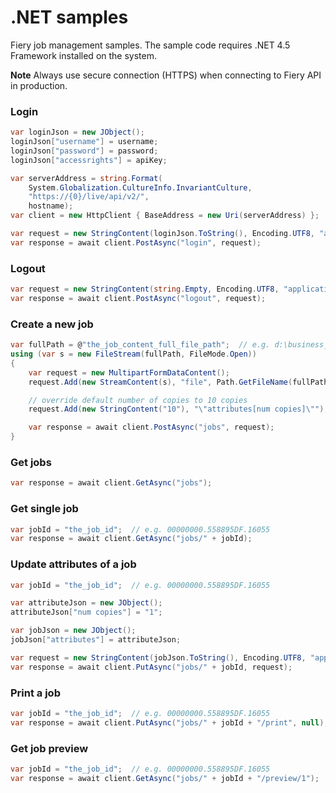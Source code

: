 .NET samples
===============

Fiery job management samples. The sample code requires .NET 4.5 Framework installed on the system.

**Note** Always use secure connection (HTTPS) when connecting to Fiery API in production.


### Login

```csharp
var loginJson = new JObject();
loginJson["username"] = username;
loginJson["password"] = password;
loginJson["accessrights"] = apiKey;

var serverAddress = string.Format(
    System.Globalization.CultureInfo.InvariantCulture,
    "https://{0}/live/api/v2/",
    hostname);
var client = new HttpClient { BaseAddress = new Uri(serverAddress) };

var request = new StringContent(loginJson.ToString(), Encoding.UTF8, "application/json");
var response = await client.PostAsync("login", request);
```


### Logout

```csharp
var request = new StringContent(string.Empty, Encoding.UTF8, "application/json");
var response = await client.PostAsync("logout", request);
```


### Create a new job

```csharp
var fullPath = @"the_job_content_full_file_path";  // e.g. d:\business_card.pdf
using (var s = new FileStream(fullPath, FileMode.Open))
{
    var request = new MultipartFormDataContent();
    request.Add(new StreamContent(s), "file", Path.GetFileName(fullPath));

    // override default number of copies to 10 copies
    request.Add(new StringContent("10"), "\"attributes[num copies]\"");

    var response = await client.PostAsync("jobs", request);
}
```


### Get jobs

```csharp
var response = await client.GetAsync("jobs");
```


### Get single job

```csharp
var jobId = "the_job_id";  // e.g. 00000000.558895DF.16055
var response = await client.GetAsync("jobs/" + jobId);
```


### Update attributes of a job

```csharp
var jobId = "the_job_id";  // e.g. 00000000.558895DF.16055

var attributeJson = new JObject();
attributeJson["num copies"] = "1";

var jobJson = new JObject();
jobJson["attributes"] = attributeJson;

var request = new StringContent(jobJson.ToString(), Encoding.UTF8, "application/json");
var response = await client.PutAsync("jobs/" + jobId, request);
```


### Print a job

```csharp
var jobId = "the_job_id";  // e.g. 00000000.558895DF.16055
var response = await client.PutAsync("jobs/" + jobId + "/print", null);
```


### Get job preview

```csharp
var jobId = "the_job_id";  // e.g. 00000000.558895DF.16055
var response = await client.GetAsync("jobs/" + jobId + "/preview/1");
```
